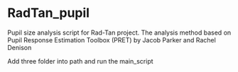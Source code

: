 # RadTan_pupil

Pupil size analysis script for Rad-Tan project. 
The analysis method based on Pupil Response Estimation Toolbox (PRET) by Jacob Parker and Rachel Denison

Add three folder into path and run the main_script

